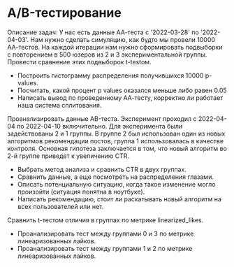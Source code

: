 # A/B-тестирование

Описание задач:
У нас есть данные АА-теста с '2022-03-28' по '2022-04-03'. Нам нужно сделать симуляцию, как будто мы провели 10000 АА-тестов. На каждой итерации нам нужно сформировать подвыборки с повторением в 500 юзеров из 2 и 3 экспериментальной группы. Провести сравнение этих подвыборок t-testом.
- Построить гистограмму распределения получившихся 10000 p-values.
- Посчитать, какой процент p values оказался меньше либо равен 0.05
- Написать вывод по проведенному АА-тесту, корректно ли работает наша система сплитования.

Проанализировать данные АB-теста. Эксперимент проходил с 2022-04-04 по 2022-04-10 включительно. Для эксперимента были задействованы 2 и 1 группы. В группе 2 был использован один из новых алгоритмов рекомендации постов, группа 1 использовалась в качестве контроля. Основная гипотеза заключается в том, что новый алгоритм во 2-й группе приведет к увеличению CTR. 
- Выбрать метод анализа и сравнить CTR в двух группах.
- Сравнить данные, а еще посмотреть на распределения глазами.
- Описать потенциальную ситуацию, когда такое изменение могло произойти (ситуация понятна в ноутбуке).
- Написать рекомендацию, стоит ли раскатывать новый алгоритм на всех пользователей или нет.

Сравнить t-тестом отличия в группах по метрике linearized_likes.
- Проанализировать тест между группами 0 и 3 по метрике линеаризованных лайков.
- Проанализировать тест между группами 1 и 2 по метрике линеаризованных лайков.
